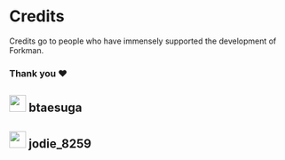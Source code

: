 # Credits

Credits go to people who have immensely supported the development of Forkman.

### Thank you ❤️

## <div class="heading"><img src="https://cdn.discordapp.com/avatars/775418953723805717/0ce399f0b1286b4cba24e9cfa3b647a7.png" width="30" height="30" class="rounded-corners">&nbsp;btaesuga</div>

## <div class="heading"><img src="https://cdn.discordapp.com/avatars/300548556874579969/2586230b5dc01d920ed962a41bda178e.png" width="30" height="30" class="rounded-corners">&nbsp;jodie_8259</div>
